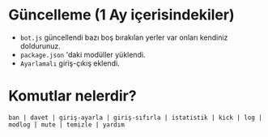# Güncelleme (1 Ay içerisindekiler)

* ```bot.js``` güncellendi bazı boş bırakılan yerler var onları kendiniz doldurunuz.
* ```package.json``` 'daki modüller yüklendi.
* ```Ayarlamalı``` giriş-çıkış eklendi.

# Komutlar nelerdir?
```
ban | davet | giriş-ayarla | giriş-sıfırla | istatistik | kick | log | modlog | mute | temizle | yardım
